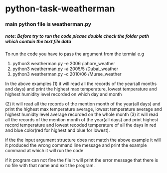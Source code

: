 # python-task-weatherman

### main python file is weatherman.py

##### note: Before try to run the code please double check the folder path which contain the text file data 

To run the code you have to pass the argument from the termial e.g 
  1. python3 weatherman.py -e 2006 /lahore_weather
  2. python3 weatherman.py -a 2005/5 /Dubai_weather
  3. python3 weatherman.py -c 2010/06 /Muree_weather

In the above examples 
  (1) it will read all the records of the year(all months and days) and print the highest max temperature, lowest temperature and highest humidity level recorded on which day and month
  
  (2) it will read all the records of the mention month of the year(all days) and print the highest max temperature average, lowest temperature average and highest humidty level average recorded on the whole month
  (3) it will read all the records of the mention month of the year(all days) and print highest record temperature and lowest recoded temperature of all the days in red and blue color(red for highest and blue for lowest).

if the the input argument structure does not match the above example it will it produced the wrong command line message and print the example command at which it will run the code

if it program can not fine the file it will print the error message that there is no file with that name and exit the program.

